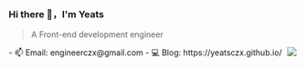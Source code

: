 ### Hi there 👋，I'm Yeats
> A Front-end development engineer
<img align="right" src="https://github-readme-stats.vercel.app/api?username=Yeats&show_icons=true&hide_border=true">
- 📫 Email:  engineerczx@gmail.com
- 💻 Blog: https://yeatsczx.github.io/

<!-- - 🔭 I’m currently working on ...
- 🌱 I’m currently learning ...
- 👯 I’m looking to collaborate on ...
- 🤔 I’m looking for help with ...
- 💬 Ask me about ...
- 📫 How to reach me: ...
- 😄 Pronouns: ...
- ⚡ Fun fact: ... -->
